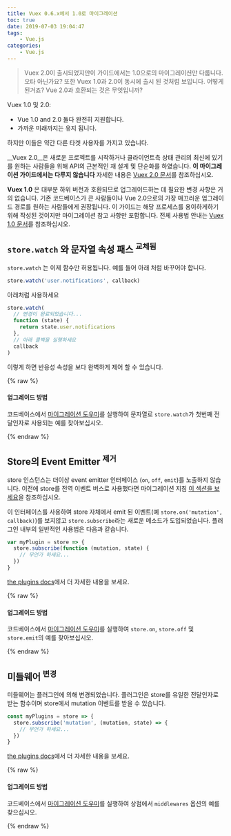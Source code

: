 ```yaml
---
title: Vuex 0.6.x에서 1.0로 마이그레이션
toc: true
date: 2019-07-03 19:04:47
tags:
	- Vue.js
categories:
	- Vue.js
---
```


> Vuex 2.0이 출시되었지만이 가이드에서는 1.0으로의 마이그레이션만 다룹니다. 오타 아닌가요? 또한 Vuex 1.0과 2.0이 동시에 출시 된 것처럼 보입니다. 어떻게 된거죠? Vue 2.0과 호환되는 것은 무엇입니까?

Vuex 1.0 및 2.0:

- Vue 1.0 and 2.0 둘다 완전히 지원합니다.
- 가까운 미래까지는 유지 됩니다.

하지만 이들은 약간 다른 타겟 사용자를 가지고 있습니다.

__Vuex 2.0__은 새로운 프로젝트를 시작하거나 클라이언트측 상태 관리의 최신에 있기를 원하는 사람들을 위해 API의 근본적인 재 설계 및 단순화를 하였습니다. __이 마이그레이션 가이드에서는 다루지 않습니다__ 자세한 내용은 [Vuex 2.0 문서](https://vuex.vuejs.org/en/index.html)를 참조하십시오.

__Vuex 1.0__ 은 대부분 하위 버전과 호환되므로 업그레이드하는 데 필요한 변경 사항은 거의 없습니다. 기존 코드베이스가 큰 사람들이나 Vue 2.0으로의 가장 매끄러운 업그레이드 경로를 원하는 사람들에게 권장됩니다. 이 가이드는 해당 프로세스를 용이하게하기 위해 작성된 것이지만 마이그레이션 참고 사항만 포함합니다. 전체 사용법 안내는 [Vuex 1.0 문서](https://github.com/vuejs/vuex/tree/1.0/docs/en)를 참조하십시오.

## `store.watch` 와 문자열 속성 패스 <sup>교체됨</sup>

`store.watch` 는 이제 함수만 허용됩니다. 예를 들어 아래 처럼 바꾸어야 합니다.

``` js
store.watch('user.notifications', callback)
```

아래처럼 사용하세요

``` js
store.watch(
  // 변경이 완료되었습니다...
  function (state) {
    return state.user.notifications
  },
  // 아래 콜백을 실행하세요
  callback
)
```

이렇게 하면 반응성 속성을 보다 완벽하게 제어 할 수 있습니다.

{% raw %}
<div class="upgrade-path">
  <h4>업그레이드 방법</h4>
  <p>코드베이스에서 <a href="https://github.com/vuejs/vue-migration-helper">마이그레이션 도우미</a>를 실행하여 문자열로 <code>store.watch</code>가 첫번째 전달인자로 사용되는 예를 찾아보십시오. </p>
</div>
{% endraw %}

## Store의 Event Emitter <sup>제거</sup>

store 인스턴스는 더이상 event emitter 인터페이스 (`on`, `off`, `emit`)를 노출하지 않습니다. 이전에 store를 전역 이벤트 버스로 사용했다면 마이그레이션 지침 [이 섹션을 보세요](migration.html#dispatch-and-broadcast-removed)을 참조하십시오.

이 인터페이스를 사용하여 store 자체에서 emit 된 이벤트(예 `store.on('mutation', callback)`)를 보지않고 `store.subscribe`라는 새로운 메소드가 도입되었습니다. 플러그인 내부의 일반적인 사용법은 다음과 같습니다.

``` js
var myPlugin = store => {
  store.subscribe(function (mutation, state) {
    // 무언가 하세요...
  })
}

```

[the plugins docs](https://github.com/vuejs/vuex/blob/1.0/docs/en/plugins.md)에서 더 자세한 내용을 보세요.

{% raw %}
<div class="upgrade-path">
  <h4>업그레이드 방법</h4>
  <p>코드베이스에서 <a href="https://github.com/vuejs/vue-migration-helper">마이그레이션 도우미</a>를 실행하여 <code>store.on</code>, <code>store.off</code> 및 <code>store.emit</code>의 예를 찾아보십시오.</p>
</div>
{% endraw %}

## 미들웨어 <sup>변경</sup>

미들웨어는 플러그인에 의해 변경되었습니다. 플러그인은 store를 유일한 전달인자로 받는 함수이며 store에서 mutation 이벤트를 받을 수 있습니다.

``` js
const myPlugins = store => {
  store.subscribe('mutation', (mutation, state) => {
    // 무언가 하세요...
  })
}
```

[the plugins docs](https://github.com/vuejs/vuex/blob/1.0/docs/en/plugins.md)에서 더 자세한 내용을 보세요.

{% raw %}
<div class="upgrade-path">
  <h4>업그레이드 방법</h4>
  <p>코드베이스에서 <a href="https://github.com/vuejs/vue-migration-helper">마이그레이션 도우미</a>를 실행하여 상점에서 <code>middlewares</code> 옵션의 예를 찾으십시오.</p>
</div>
{% endraw %}
